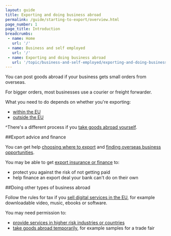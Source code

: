```yaml
---
layout: guide
title: Exporting and doing business abroad
permalink: /guide/starting-to-export/overview.html
page_number: 1
page_title: Introduction
breadcrumbs:
 - name: Home
   url: '/'
 - name: Business and self employed
   url: '/'
 - name: Exporting and doing business abroad
   url: '/topic/business-and-self-employed/exporting-and-doing-business-abroad.html'   
---
```


You can post goods abroad if your business gets small orders from overseas.

For bigger orders, most businesses use a courier or freight forwarder.

What you need to do depends on whether you're exporting:

- [within the EU](/guide/starting-to-export/goods-within-eu.html)
- [outside the EU](/guide/starting-to-export/goods-outside-eu.html)

^There's a different process if you [take goods abroad yourself](/take-merchandise-in-baggage.html).

##Export advice and finance

You can get help [choosing where to export](/answer/choosing-export-market-ukti.html) and [finding overseas business opportunities](/start/find-overseas-business-opportunities.html).

You may be able to get [export insurance or finance](/export-insurance-export-finance.html) to:

- protect you against the risk of not getting paid  
- help finance an export deal your bank can't do on their own  

##Doing other types of business abroad

Follow the rules for tax if you [sell digital services in the EU](https://www.gov.uk/vat-registration/registering-vat-other-eu-countries), for example downloadable video, music, ebooks or software.

You may need permission to:

- [provide services in higher risk industries or countries](http://govuk-import-export.herokuapp.com/guide/starting-to-export/export-licences.html)
- [take goods abroad temporarily](/guide/take-goods-out-uk-temporarily-for-business/overview.html), for example samples for a trade fair
 

